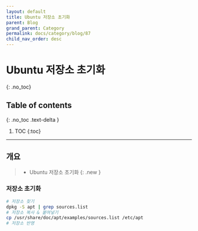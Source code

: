 ```yaml
---
layout: default
title: Ubuntu 저장소 초기화
parent: Blog
grand_parent: Category
permalink: docs/category/blog/87
child_nav_order: desc
---
```

# Ubuntu 저장소 초기화
{: .no_toc}

## Table of contents
{: .no_toc .text-delta }

1. TOC
{:toc}

---
## 개요

> - Ubuntu 저장소 초기화
{: .new }

### 저장소 초기화

```bash
# 저장소 찾기
dpkg -S apt | grep sources.list
# 저장소 복사 & 붙여넣기
cp /usr/share/doc/apt/examples/sources.list /etc/apt
# 저장소 반영
